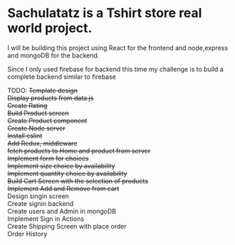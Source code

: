 # Sachulatatz is a Tshirt store real world project.

I will be building this project using React for the frontend and node,express and mongoDB for the backend.

Since I only used firebase for backend this time my challenge is to build a complete backend similar to firebase

TODO:
~~Template design~~  
~~Display products from data.js~~  
~~Create Rating~~  
~~Build Product screen~~  
~~Create Product component~~  
~~Create Node server~~  
~~Install eslint~~  
~~Add Redux, middleware~~  
~~fetch products to Home and product from server~~  
~~Implement form for choices~~  
~~Implement size choice by availability~~  
~~Implement quantity choice by availability~~  
~~Build Cart Screen with the selection of products~~  
~~Implement Add and Remove from cart~~  
Design singin screen  
Create signin backend  
Create users and Admin in mongoDB  
Implement Sign in Actions  
Create Shipping Screen with place order  
Order History  


